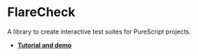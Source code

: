 # FlareCheck

A library to create interactive test suites for PureScript projects.

- **[Tutorial and demo](http://sharkdp.github.io/purescript-flarecheck/)**
